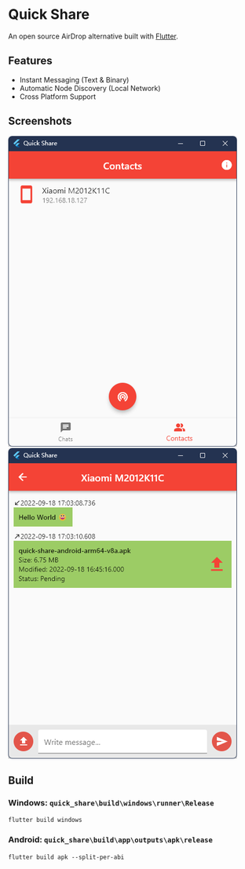 # Quick Share

An open source AirDrop alternative built with [Flutter](https://flutter.dev).


## Features

- Instant Messaging (Text & Binary)
- Automatic Node Discovery (Local Network)
- Cross Platform Support


## Screenshots

![Contacts](screenshot1.png)
![Chatting](screenshot2.png)


## Build

### Windows: `quick_share\build\windows\runner\Release`
```
flutter build windows
```

### Android: `quick_share\build\app\outputs\apk\release`
```
flutter build apk --split-per-abi
```
